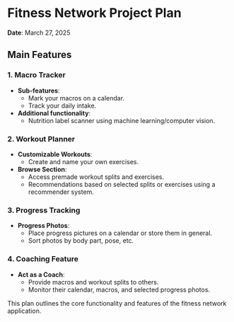 # Fitness Network Project Plan

**Date**: March 27, 2025

## Main Features

### 1. Macro Tracker
- **Sub-features**:
    - Mark your macros on a calendar.
    - Track your daily intake.
- **Additional functionality**:
    - Nutrition label scanner using machine learning/computer vision.

### 2. Workout Planner
- **Customizable Workouts**:
    - Create and name your own exercises.
- **Browse Section**:
    - Access premade workout splits and exercises.
    - Recommendations based on selected splits or exercises using a recommender system.

### 3. Progress Tracking
- **Progress Photos**:
    - Place progress pictures on a calendar or store them in general.
    - Sort photos by body part, pose, etc.

### 4. Coaching Feature
- **Act as a Coach**:
    - Provide macros and workout splits to others.
    - Monitor their calendar, macros, and selected progress photos.

This plan outlines the core functionality and features of the fitness network application.